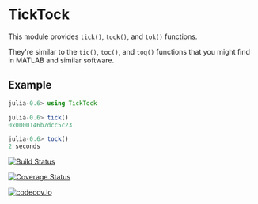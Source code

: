 # TickTock

This module provides `tick()`, `tock()`, and `tok()` functions.

They're similar to the `tic()`, `toc()`, and `toq()` functions that you might find in MATLAB and
similar software.

## Example

```julia
julia-0.6> using TickTock

julia-0.6> tick()
0x0000146b7dcc5c23

julia-0.6> tock()
2 seconds
```

[![Build Status](https://travis-ci.org/cormullion/TickTock.jl.svg?branch=master)](https://travis-ci.org/cormullion/TickTock.jl)

[![Coverage Status](https://coveralls.io/repos/cormullion/TickTock.jl/badge.svg?branch=master&service=github)](https://coveralls.io/github/cormullion/TickTock.jl?branch=master)

[![codecov.io](http://codecov.io/github/cormullion/TickTock.jl/coverage.svg?branch=master)](http://codecov.io/github/cormullion/TickTock.jl?branch=master)
